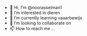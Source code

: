 - 👋 Hi, I’m @noorasselman1
- 👀 I’m interested in dieren
- 🌱 I’m currently learning vaaarbewijs
- 💞️ I’m looking to collaborate on 
- 📫 How to reach me ...

<!---
noorasselman1/noorasselman1 is a ✨ special ✨ repository because its `README.md` (this file) appears on your GitHub profile.
You can click the Preview link to take a look at your changes.
--->
